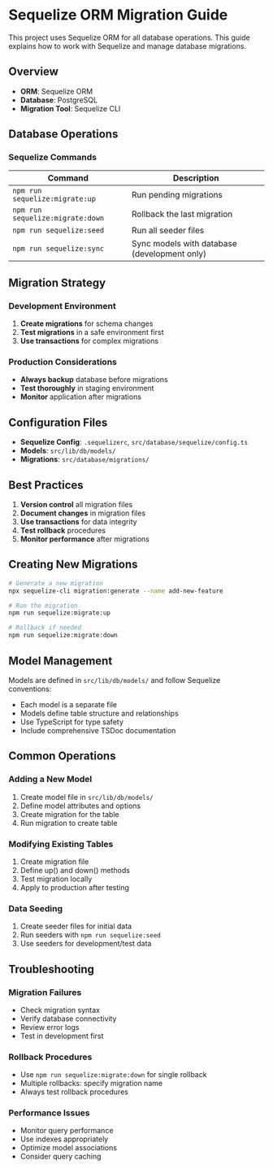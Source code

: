 # Sequelize ORM Migration Guide

This project uses Sequelize ORM for all database operations. This guide explains how to work with Sequelize and manage database migrations.

## Overview

- **ORM**: Sequelize ORM
- **Database**: PostgreSQL
- **Migration Tool**: Sequelize CLI

## Database Operations

### Sequelize Commands

| Command                          | Description                                  |
| -------------------------------- | -------------------------------------------- |
| `npm run sequelize:migrate:up`   | Run pending migrations                       |
| `npm run sequelize:migrate:down` | Rollback the last migration                  |
| `npm run sequelize:seed`         | Run all seeder files                         |
| `npm run sequelize:sync`         | Sync models with database (development only) |

## Migration Strategy

### Development Environment

1. **Create migrations** for schema changes
2. **Test migrations** in a safe environment first
3. **Use transactions** for complex migrations

### Production Considerations

- **Always backup** database before migrations
- **Test thoroughly** in staging environment
- **Monitor** application after migrations

## Configuration Files

- **Sequelize Config**: `.sequelizerc`, `src/database/sequelize/config.ts`
- **Models**: `src/lib/db/models/`
- **Migrations**: `src/database/migrations/`

## Best Practices

1. **Version control** all migration files
2. **Document changes** in migration files
3. **Use transactions** for data integrity
4. **Test rollback** procedures
5. **Monitor performance** after migrations

## Creating New Migrations

```bash
# Generate a new migration
npx sequelize-cli migration:generate --name add-new-feature

# Run the migration
npm run sequelize:migrate:up

# Rollback if needed
npm run sequelize:migrate:down
```

## Model Management

Models are defined in `src/lib/db/models/` and follow Sequelize conventions:

- Each model is a separate file
- Models define table structure and relationships
- Use TypeScript for type safety
- Include comprehensive TSDoc documentation

## Common Operations

### Adding a New Model

1. Create model file in `src/lib/db/models/`
2. Define model attributes and options
3. Create migration for the table
4. Run migration to create table

### Modifying Existing Tables

1. Create migration file
2. Define up() and down() methods
3. Test migration locally
4. Apply to production after testing

### Data Seeding

1. Create seeder files for initial data
2. Run seeders with `npm run sequelize:seed`
3. Use seeders for development/test data

## Troubleshooting

### Migration Failures

- Check migration syntax
- Verify database connectivity
- Review error logs
- Test in development first

### Rollback Procedures

- Use `npm run sequelize:migrate:down` for single rollback
- Multiple rollbacks: specify migration name
- Always test rollback procedures

### Performance Issues

- Monitor query performance
- Use indexes appropriately
- Optimize model associations
- Consider query caching
